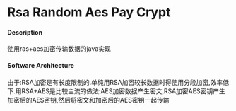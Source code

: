 # Rsa Random Aes Pay Crypt

#### Description
使用ras+aes加密传输数据的java实现

#### Software Architecture
由于:RSA加密是有长度限制的.单纯用RSA加密较长数据时得使用分段加密,效率低下.用RSA+AES是比较主流的做法:AES加密数据产生密文,RSA加密AES密钥产生加密后的AES密钥,然后将密文和加密后的AES密钥一起传输